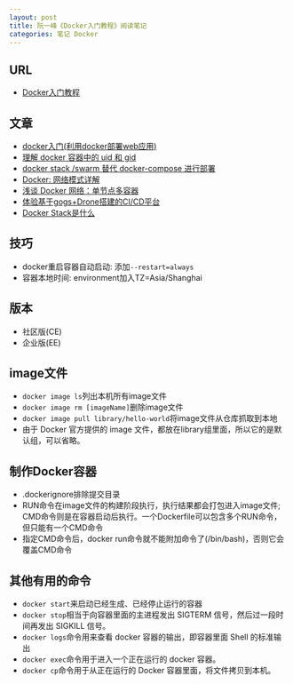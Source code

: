 ```yaml
---
layout: post
title: 阮一峰《Docker入门教程》阅读笔记
categories: 笔记 Docker
---
```


## URL

* [Docker入门教程](http://www.ruanyifeng.com/blog/2018/02/docker-tutorial.html)

## 文章

* [docker入门(利用docker部署web应用)](https://blog.csdn.net/q610376681/article/details/90483576)
* [理解 docker 容器中的 uid 和 gid](https://zhuanlan.zhihu.com/p/59717777)
* [docker stack /swarm 替代 docker-compose 进行部署](https://www.cnblogs.com/xuanmanstein/p/11605071.html)
* [Docker: 网络模式详解](https://www.cnblogs.com/zuxing/articles/8780661.html)
* [浅谈 Docker 网络：单节点多容器](https://www.cnblogs.com/xingzheanan/p/14244243.html)
* [体验基于gogs+Drone搭建的CI/CD平台](https://www.jianshu.com/p/15506f46f75a)
* [Docker Stack是什么](http://c.biancheng.net/view/3208.html)

## 技巧

* docker重启容器自动启动: 添加`--restart=always`
* 容器本地时间: environment加入TZ=Asia/Shanghai

## 版本

* 社区版(CE)
* 企业版(EE)

## image文件

* `docker image ls`列出本机所有image文件
* `docker image rm [imageName]`删除image文件
* `docker image pull library/hello-world`将image文件从仓库抓取到本地
* 由于 Docker 官方提供的 image 文件，都放在library组里面，所以它的是默认组，可以省略。

## 制作Docker容器

* .dockerignore排除提交目录
* RUN命令在image文件的构建阶段执行，执行结果都会打包进入image文件; CMD命令则是在容器启动后执行。一个Dockerfile可以包含多个RUN命令，但只能有一个CMD命令
* 指定CMD命令后，docker run命令就不能附加命令了(/bin/bash)，否则它会覆盖CMD命令

## 其他有用的命令

* `docker start`来启动已经生成、已经停止运行的容器
* `docker stop`相当于向容器里面的主进程发出 SIGTERM 信号，然后过一段时间再发出 SIGKILL 信号。
* `docker logs`命令用来查看 docker 容器的输出，即容器里面 Shell 的标准输出
* `docker exec`命令用于进入一个正在运行的 docker 容器。
* `docker cp`命令用于从正在运行的 Docker 容器里面，将文件拷贝到本机。
